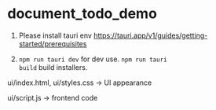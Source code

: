# document_todo_demo

1. Please install tauri env https://tauri.app/v1/guides/getting-started/prerequisites

2. <code>npm run tauri dev</code> for dev use. <code>npm run tauri build</code> build installers.

ui/index.html, ui/styles.css -> UI appearance

ui/script.js -> frontend code


